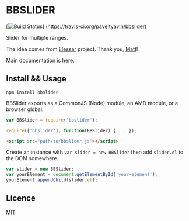 # BBSLIDER

[![Build Status](https://travis-ci.org/paveltyavin/bbslider.svg?branch=master)]
(https://travis-ci.org/paveltyavin/bbslider)

Slider for multiple ranges.
 
The idea comes from [Elessar](https://github.com/quarterto/Elessar)
 project. Thank you, [Matt](https://github.com/quarterto/)!
 
Main documentation is [here](http://paveltyavin.github.io/bbslider/).

## Install && Usage

    npm install bbslider
    

BBSlider exports as a CommonJS (Node) module, an AMD module, or a browser global:
```javascript
var BBSlider = require('bbslider');
```
```javascript
require(['bbslider'], function(BBSlider) { ... });
```
```html
<script src="path/to/bbslider.js"></script>
```

Create an instance with `var slider = new BBSlider` then add `slider.el` to the DOM somewhere.

```javascript
var slider = new BBSlider;
var yourElement = document.getElementById('your-element');
yourElement.appendChild(slider.el);
```


## Licence
[MIT](licence.md)